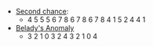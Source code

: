 - [Second chance](https://www.youtube.com/watch?v=P1icI9X3sR4): 
    +   4 5 5 5 6 7 8 6 7 8 6 7 8 4 1 5 2 4 4 1
- [Belady's Anomaly](https://en.wikipedia.org/wiki/B%C3%A9l%C3%A1dy%27s_anomaly)
    + 	3 2 1 0 3 2 4 3 2 1 0 4